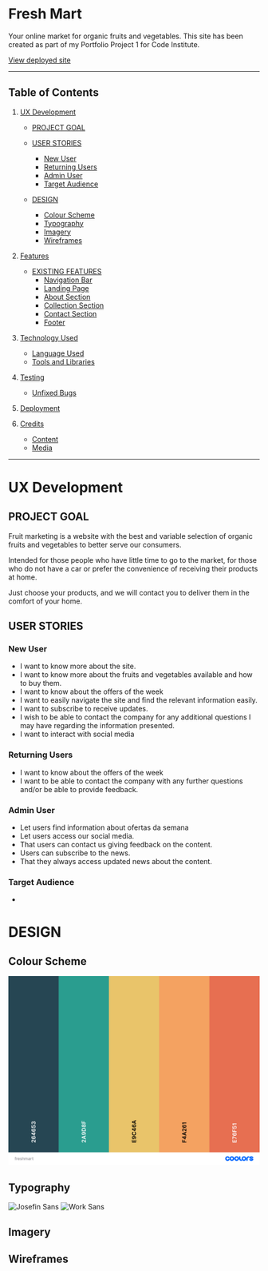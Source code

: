 # **Fresh Mart**
Your online market for organic fruits and vegetables.
This site has been created as part of my Portfolio Project 1 for Code Institute.


[View deployed site](https://freshmart)

- - -

## **Table of Contents**

1. [UX Development](#ux-development)
    * [PROJECT GOAL](#project-goal)

    * [USER STORIES](#user-stories)
        * [New User](#new-user)
        * [Returning Users](#returning-users)
        * [Admin User](#admin-user)
        * [Target Audience](#target-audience)

    * [DESIGN](#design)
        * [Colour Scheme](#colour-scheme)
        * [Typography](#typography)
        * [Imagery](#imagery)
        * [Wireframes](#wireframes)
      
2. [Features](#features)  
    * [EXISTING FEATURES](#existing-features)
        * [Navigation Bar](#navigation-bar)
        * [Landing Page](#landing-page)
        * [About Section](#about-section)
        * [Collection Section](#collection-section)
        * [Contact Section](#contact-section)
        * [Footer](#footer)
        
3. [Technology Used](#technology-used)  
    * [Language Used](#language-used)
    * [Tools and Libraries](#tools-and-libraries)

4. [Testing](#testing)
    * [Unfixed Bugs](#unfixed-bugs)

5. [Deployment](#deployment)  
  
6. [Credits](#credits)  
    * [Content](#content)
    * [Media](#media)  

- - -

# **UX Development**
## **PROJECT GOAL**

Fruit marketing is a website with the best and variable selection of organic fruits and vegetables to better serve our consumers.

Intended for those people who have little time to go to the market, for those who do not have a car or prefer the convenience of receiving their products at home.

Just choose your products, and we will contact you to deliver them in the comfort of your home.

## **USER STORIES**

### **New User**
* I want to know more about the site.
* I want to know more about the fruits and vegetables available and how to buy them.
* I want to know about the offers of the week
* I want to easily navigate the site and find the relevant information easily.
* I want to subscribe to receive updates.
* I wish to be able to contact the company for any additional questions I may have regarding the information presented.
* I want to interact with social media


### **Returning Users**
* I want to know about the offers of the week
* I want to be able to contact the company with any further questions and/or be able to provide feedback.


### **Admin User**
* Let users find information about ofertas da semana
* Let users access our social media.
* That users can contact us giving feedback on the content.
* Users can subscribe to the news.
* That they always access updated news about the content.    
       
### **Target Audience**
* 

# **DESIGN**
## **Colour Scheme**
![Colour Pallete](./documentation/freshmart.png)

## **Typography**
![Josefin Sans](./documentation/josefin_sans.png)
![Work Sans](./documentation/work_sans.png)


## **Imagery**

## **Wireframes**
      